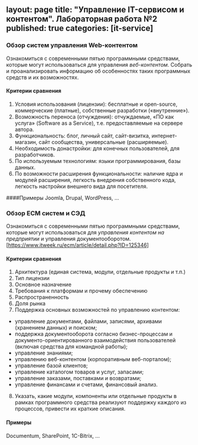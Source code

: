 layout: page
title: "Управление IT-сервисом и контентом". Лабораторная работа №2
published: true
categories: [it-service]
---

### Обзор систем управления Web-контентом

Ознакомиться с современными пятью программными средствами, которые могут использоваться для управления *веб-контентом*. Собрать и проанализировать информацию об особенностях таких программных средств и их возможностях.

#### Критерии сравнения
1. Условия использования (лицензии): бесплатные и open-source, коммерческие (платные), собственные разработки («внутренние»).
2. Возможность переноса (отчуждения): отчуждаемые, «ПО как услуга» (Software as a Service), т.е. предоставляемые на сервере автора.
3. Функциональность: блог, личный сайт, сайт-визитка, интернет-магазин, сайт сообщества, универсальные (расширяемые).
4. Необходимость донастройки: для конечных пользователей, для разработчиков.
5. По используемым технологиям: языки программирования, базы данных.
6. По возможности расширения функциональности: наличие ядра и модулей расширения, легкость внедрения собственного кода, легкость настройки внешнего вида для посетителя.

####Примеры
Joomla, Drupal, WordPress, …

### Обзор ECM систем и СЭД

Ознакомиться с современными пятью программными средствами, которые могут использоваться для *управления контентом на предприятии* и управления документооборотом. [https://www.itweek.ru/ecm/article/detail.php?ID=125346]

#### Критерии сравнения
1. Архитектура (единая система, модули, отдельные продукты и т.п.)
2. Тип лицензии
3. Основное назначение
4. Требования к платформам и прочему обеспечению
5. Распространенность
6. Доля рынка
7. Поддержка основных возможностей по управлению контентом:
- управление документами, файлами, записями, архивами (хранением данных) и поиском;
- поддержка документооборота согласно бизнес-процессам и документо-ориентированного взаимодействия пользователей (включая средства для командной работы);
- управление знаниями;
- управлению веб-контентом (корпоративным веб-порталом);
- управление базой клиентов;
- управление каталогом товаров и услуг, запасами;
- управление заказами, поставками и возвратами;
- управление финансами и счетами, финансовый анализ.
8. Указать, какие модули, компоненты или отдельные продукты в рамках программного средства реализуют поддержку каждого из процессов, привести их краткие описания.

#### Примеры
Documentum, SharePoint, 1C-Bitrix, …
